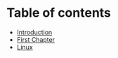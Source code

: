 # Table of contents

* [Introduction](README.md)
* [First Chapter](first-chapter.md)
* [Linux](linux.md)

